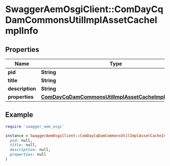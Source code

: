 # SwaggerAemOsgiClient::ComDayCqDamCommonsUtilImplAssetCacheImplInfo

## Properties

| Name | Type | Description | Notes |
| ---- | ---- | ----------- | ----- |
| **pid** | **String** |  | [optional] |
| **title** | **String** |  | [optional] |
| **description** | **String** |  | [optional] |
| **properties** | [**ComDayCqDamCommonsUtilImplAssetCacheImplProperties**](ComDayCqDamCommonsUtilImplAssetCacheImplProperties.md) |  | [optional] |

## Example

```ruby
require 'swagger_aem_osgi'

instance = SwaggerAemOsgiClient::ComDayCqDamCommonsUtilImplAssetCacheImplInfo.new(
  pid: null,
  title: null,
  description: null,
  properties: null
)
```

